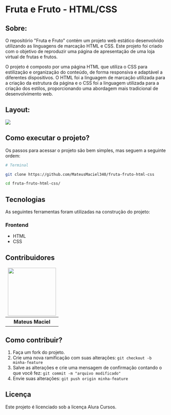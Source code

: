 # Fruta e Fruto - HTML/CSS

## Sobre:

O repositório "Fruta e Fruto" contém um projeto web estático desenvolvido utilizando as linguagens de marcação HTML e CSS. Este projeto foi criado com o objetivo de reproduzir uma página de apresentação de uma loja virtual de frutas e frutos.

O projeto é composto por uma página HTML que utiliza o CSS para estilização e organização do conteúdo, de forma responsiva e adaptável a diferentes dispositivos. O HTML foi a linguagem de marcação utilizada para a criação da estrutura da página e o CSS foi a linguagem utilizada para a criação dos estilos, proporcionando uma abordagem mais tradicional de desenvolvimento web.

## Layout:

![](assets/fruta-fruto-html-css.gif)

## Como executar o projeto?

Os passos para acessar o projeto são bem simples, mas seguem a seguinte ordem:

```bash
# Terminal

git clone https://github.com/MateusMaciel340/fruta-fruto-html-css

cd fruta-fruto-html-css/

```

## Tecnologias

As seguintes ferramentas foram utilizadas na construção do projeto:

### Frontend

- HTML
- CSS

## Contribuidores

<table>
    <thead>
        <tr>
            <td>
                <img src="https://avatars.githubusercontent.com/u/55550732?v=4" width="150px"/>
            </td>
        </tr>
    </thead>
    <tbody>
        <tr>
            <th>Mateus Maciel</th>
        </tr>
    </tbody>
</table>

## Como contribuir?

1. Faça um fork do projeto.
2. Crie uma nova ramificação com suas alterações: `git checkout -b minha-feature`
3. Salve as alterações e crie uma mensagem de confirmação contando o que você fez: `git commit -m "arquivo modificado"`
4. Envie suas alterações: `git push origin minha-feature`

## Licença

Este projeto é licenciado sob a licença Alura Cursos.
